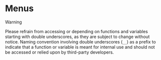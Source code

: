 # Menus

> [!WARNING]
> Please refrain from accessing or depending on functions and variables starting with double underscores, as they are subject to change without notice.
> Naming convention involving double underscores (`__`) as a prefix to indicate that a function or variable is meant for internal use and should not be accessed or relied upon by third-party developers.
